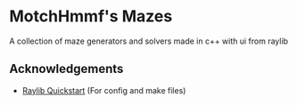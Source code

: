 # MotchHmmf's Mazes

A collection of maze generators and solvers made in c++ with ui from raylib

## Acknowledgements

- [Raylib Quickstart](https://github.com/raylib-extras/raylib-quickstart) (For config and make files)
